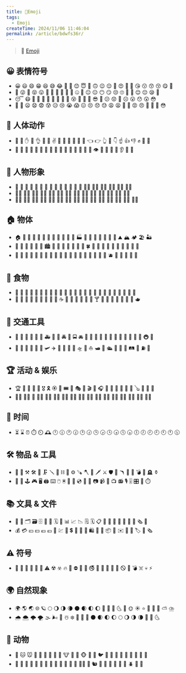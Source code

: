 ```yaml
---
title: 🤯Emoji
tags:
  - Emoji
createTime: 2024/11/06 11:46:04
permalink: /article/bdwfs36r/
---
```


> 🌈 [Emoji](https://getemoji.com)
## 😀 表情符号
- 😀 😃 😄 😁 😆 😅 😂 🤣 🥲 😊 😇 🙂 🙃 😉 😌 🥰 😍 🤩 🥳 😘 😗 😙 😚 😋 🥲
- 🤑 😜 🤪 😝 😛 🥺 🤗 🤭 🫢 🤫 🤔 🤐 🤨 😐 😑 😶 😏 😒 🙄 😬 🤥 😌 😔 😪 🤤
- 😴 😷 🤒 🤕 🤢 🤮 🤧 🥵 🥶 🥴 😵 🤯 🤠 🥳 😎 🧐 😕 😟 🙁 ☹️ 😮 😯 😲 😳
- 🫨 🥺 😦 😧 😨 😰 😥 😢 😭 😱 😖 😣 😞 😓 😩 😫 🥱 😤 😡 😠 🤬 🥵 🥶 😳

## 👋 人体动作
- 👋 🤚 ✋ 🖖 👌 🤌 🤏 ✌️ 🤞 🫱 🫲 🫳 🫴 🫵 👈 👉 👆 🖕 👇 ☝️ 👍 👎 ✊ 🤛 🤜
- 👏 🙌 🫶 👐 🤲 🤝 🙏 💅 🤳 💪 🦾 🦿 🦵 🦶 🧠 👀 👁️ 👅 👄 🦷 🦴 👂 🦻 👃

## 🧍 人物形象
- 🧑 👩 👨 🧓 👴 👵 👶 🧒 👦 👧 🧔 👳 👲 👱 👩‍🦰 👨‍🦰 👩‍🦱 👨‍🦱 👩‍🦳 👨‍🦳
- 👩‍🦲 👨‍🦲 🧑‍⚕️ 👩‍⚕️ 👨‍⚕️ 🧑‍🎓 👩‍🎓 👨‍🎓 🧑‍🏫 👩‍🏫 👨‍🏫 🧑‍⚖️ 👩‍⚖️ 👨‍⚖️
- 🧑‍🌾 👩‍🌾 👨‍🌾 🧑‍🍳 👩‍🍳 👨‍🍳 🧑‍🔧 👩‍🔧 👨‍🔧 🧑‍🏭 👩‍🏭 👨‍🏭 🧑‍💼 👩‍💼 👨‍💼

## 🏠 物体
- 🏠 🏡 🏢 🏣 🏤 🏥 🏦 🏨 🏩 🏪 🏫 🏬 🏭 🏯 🏰 🗼 🗽 🗾 🌋 🗻 ⛰️ 🏔️ 🏕️ 🏖️ 🏜️
- 🌄 🌅 🌇 🌆 🌉 🌌 🏙️ 🌃 🌲 🌳 🌴 🌵 🌾 🌿 🍀 🎋 🌱 🌿 🍁 🍂 🍃 🌷 🌸 🌼 🌻
- 🌹 🥀 💐 🍇 🍉 🍌 🍍 🍎 🍏 🍒 🍓 🥭 🍑 🍈 🍋 🍊 🍅 🥝 🥥 🫐 🥑 🍆 🥒 🥕 🌽

## 🍔 食物
- 🍔 🍟 🍕 🌭 🥪 🌮 🌯 🥙 🍱 🍣 🍤 🍙 🍚 🍘 🍜 🍲 🥟 🍢 🍡 🍧 🍨 🍦 🍩 🍪 🧁
- 🎂 🍰 🍫 🍬 🍭 🍮 🍯 🍼 🥛 ☕ 🍵 🍶 🍺 🍻 🥂 🍷 🍸 🍹 🧉 🧋 🍾 🥃 🍶 🍵 🫖

## 🚗 交通工具
- 🚗 🚕 🚙 🚌 🚎 🚐 🚑 🚒 🚓 🚔 🚨 🚍 🚘 🚖 🚡 🚠 🚟 🚃 🚋 🚝 🚄 🚅 🚈 🚂 🚆 🚇 🚊
- 🚉 🚞 🚋 🚟 🚠 🚡 🛩️ ✈️ 🛫 🛬 🚁 🚀 🛸 🛶 ⛵ 🛥️ 🚤 🛳️ 🛟 🚢 🚂 🛤️ 🚧 ⛽ 🚏

## 🏆 活动 & 娱乐
- 🏆 🏅 🥇 🥈 🥉 🎖️ 🎗️ 🏵️ 🎫 🎟️ 🎪 🎭 🎨 🎬 🎤 🎧 🎼 🎹 🎷 🎺 🎸 🎻 🪕 🥁 🎯 🎳
- 🏌️‍♂️ 🏌️‍♀️ 🏇 🏄‍♂️ 🏄‍♀️ 🏊‍♂️ 🏊‍♀️ 🤽‍♂️ 🤽‍♀️ 🚣‍♂️ 🚣‍♀️ 🚴‍♂️ 🚴‍♀️ 🚵‍♂️ 🚵‍♀️ 🧘‍♂️ 🧘‍♀️

## 📅 时间
- ⏳ ⌛ ⏰ ⏱️ ⏲️ 🕰️ 🕛 🕧 🕐 🕜 🕑 🕝 🕒 🕞 🕓 🕟 🕔 🕠 🕕 🕖 🕗 🕘 🕙 🕚 🕦

## 🛠️ 物品 & 工具
- 🔧 🔨 ⚒️ 🛠️ 🔩 🗜️ 🪛 🔗 ⛓️ 🧲 ⚙️ 🪚 🪓 🔪 🗡️ ⚔️ 🛡️ 🔫 🪃 🏹 🧨 💣 🚬 🪦 ⚱️
- 🔮 🧿 🕹️ 🎮 🖥️ 🖨️ ⌨️ 🖱️ 🖲️ 💾 📀 💿 📸 🎥 📷 📹 📼 📺 📻 🎙️ 🎚️ 🎛️ 🧭 ⏱️

## 📚 文具 & 文件
- 📁 📂 🗂️ 🗃️ 🗄️ 📅 📆 🗓️ 📇 📊 📈 📉 🗒️ 🗓️ 📋 📖 🧾 📜 📃 📄 📑 📰 🗞️ 🔖
- 💰 💳 💴 💵 💶 💷 💸 💹 💱 💲 💼 🧳 💼 🛍️ 🎁 🛒 📦 📮 ✉️ 📨 📩 🏷️ 📜 🗞️

## ⚠️ 符号
- 🚫 🔞 📵 🔕 🔔 🛑 ⚠️ ☢️ ☣️ 🔥 🚷 ⛔ 📛 🚸 🚭 🚯 🚱 🚳 🚷 🔞 🛇 🚫 💣 ☠️ 💀 ⚡

## 🌍 自然现象
- 🌍 🌎 🌏 🌐 🪐 🌕 🌖 🌗 🌘 🌑 🌒 🌓 🌔 🌙 🌚 🌛 🌜 🌝 🌞 ☀️ ⭐ 🌟 🌠 🌌 ⛅ ⛈️
- 🌧️ 🌨️ 🌩️ 🌪️ 🌫️ 🌬️ 🌈 ☃️ ❄️ 🌟 🌠 💫 🌑 🌒 🌓 🌔 🌕 🌖 🌗 🌘 🌚 🌛 🌜

## 🐻 动物
- 🐶 🐱 🐭 🐹 🐰 🐻 🐼 🐨 🦁 🐮 🐷 🐸 🐵 🐔 🐧 🐦 🦉 🐢 🐍 🦎 🦖 🦕 🐬 🐳 🦈
- 🦓 🦒 🐘 🐅 🦍 🦧 🐪 🦘 🦥 🦦 🦨 🦡 🦮 🐕‍🦺 🦝 🐿️ 🦔 🐾 🦋 🐌 🐞 🐜 🪲 🐝 🐛
